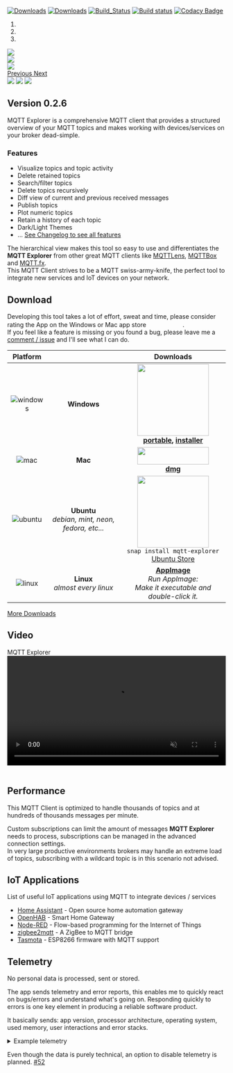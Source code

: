[![Downloads](https://img.shields.io/github/release/thomasnordquist/mqtt-explorer.svg)](https://github.com/thomasnordquist/MQTT-Explorer/releases)
[![Downloads](https://img.shields.io/github/downloads/thomasnordquist/mqtt-explorer/total.svg)](https://github.com/thomasnordquist/MQTT-Explorer/releases)
[![Build_Status](https://travis-ci.org/thomasnordquist/MQTT-Explorer.svg?branch=master)](https://travis-ci.org/thomasnordquist/MQTT-Explorer)
[![Build status](https://ci.appveyor.com/api/projects/status/c35tkm29rm4m5364/branch/master?svg=true)](https://ci.appveyor.com/project/thomasnordquist/mqtt-explorer/branch/master)
[![Codacy Badge](https://api.codacy.com/project/badge/Grade/47b26e03fce543ceac7914214482334a)](https://app.codacy.com/app/thomasnordquist/MQTT-Explorer?utm_source=github.com&utm_medium=referral&utm_content=thomasnordquist/MQTT-Explorer&utm_campaign=Badge_Grade_Dashboard)

<div id="carouselExampleIndicators" class="carousel slide" data-ride="carousel" data-interval="2500">
<ol class="carousel-indicators">
<li data-target="#carouselExampleIndicators" data-slide-to="0" class="active"></li>
<li data-target="#carouselExampleIndicators" data-slide-to="1"></li>
<li data-target="#carouselExampleIndicators" data-slide-to="2"></li>
</ol>
<div class="carousel-inner">
<div class="carousel-item active">
<a href="./img/screen2.png"><img src="./img/screen2_small.png" /></a>
</div>
<div class="carousel-item">
<a href="./img/screen3.png"><img src="./img/screen3_small.png" /></a>
</div>
<div class="carousel-item">
<a href="./img/screen-composite.png"><img src="./img/screen-composite_small.png" /></a>
</div>
</div>
<a class="carousel-control-prev" href="#carouselExampleIndicators" role="button" data-slide="prev">
<span class="carousel-control-prev-icon" aria-hidden="true"></span>
<span class="sr-only">Previous</span>
</a>
<a class="carousel-control-next" href="#carouselExampleIndicators" role="button" data-slide="next">
<span class="carousel-control-next-icon" aria-hidden="true"></span>
<span class="sr-only">Next</span>
</a>
</div>

<span class="slider">
  <a href="./img/screen2.png"><img src="./img/screen2_small.png" /></a>
  <a href="./img/screen3.png"><img src="./img/screen3_small.png" /></a>
  <a href="./img/screen-composite.png"><img src="./img/screen-composite_small.png" /></a>
</span>

## Version 0.2.6

MQTT Explorer is a comprehensive MQTT client that provides a structured overview of your MQTT topics and makes working with devices/services on your broker dead-simple.

### Features

- Visualize topics and topic activity
- Delete retained topics
- Search/filter topics
- Delete topics recursively
- Diff view of current and previous received messages
- Publish topics
- Plot numeric topics
- Retain a history of each topic
- Dark/Light Themes
- ... [See Changelog to see all features](./Changelog)

The hierarchical view makes this tool so easy to use and differentiates the **MQTT Explorer** from other great MQTT clients like [MQTTLens](https://chrome.google.com/webstore/detail/mqttlens/hemojaaeigabkbcookmlgmdigohjobjm), [MQTTBox](http://workswithweb.com/mqttbox.html) and [MQTT.fx](https://mqttfx.jensd.de/).  
This MQTT Client strives to be a MQTT swiss-army-knife, the perfect tool to integrate new services and IoT devices on your network.

## Download

Developing this tool takes a lot of effort, sweat and time, please consider rating the App on the Windows or Mac app store <img src="./res/star.svg" width="16" /><img src="./res/star.svg" width="16" /><img src="./res/star.svg" width="16" /><img src="./res/star.svg" width="16" /><img src="./res/star.svg" width="16" />.  
If you feel like a feature is missing or you found a bug, please leave me a [comment / issue](https://github.com/thomasnordquist/MQTT-Explorer/issues) and I'll see what I can do.

| Platform | | Downloads |
|:----------:|:-------------:|:------:|
| ![windows](https://user-images.githubusercontent.com/7721625/51445407-b4172080-1d04-11e9-8c70-d8413d1d6d8b.png) | **Windows** | <a href="https://www.microsoft.com/store/apps/9PP8SFM082WD?ocid=badge"><img src="https://assets.windowsphone.com/85864462-9c82-451e-9355-a3d5f874397a/English_get-it-from-MS_InvariantCulture_Default.png" width="165" /></a><br />**[portable](https:&#x2F;&#x2F;github.com&#x2F;thomasnordquist&#x2F;MQTT-Explorer&#x2F;releases&#x2F;download&#x2F;v0.2.6&#x2F;MQTT-Explorer-0.2.6.exe), [installer](https:&#x2F;&#x2F;github.com&#x2F;thomasnordquist&#x2F;MQTT-Explorer&#x2F;releases&#x2F;download&#x2F;v0.2.6&#x2F;MQTT-Explorer-Setup-0.2.6.exe)** |
| ![mac](https://user-images.githubusercontent.com/7721625/51445390-921d9e00-1d04-11e9-8339-351469ef20ae.png) | **Mac** | <a href="https://itunes.apple.com/app/apple-store/id1455214828?pt=118225860&ct=mqtt-explorer.com&mt=8"><img src="https://linkmaker.itunes.apple.com/en-us/badge-lrg.svg?releaseDate=2019-03-07T00:00:00Z&kind=desktopapp&bubble=macos_apps" width="165" height="40"/></a><br />**[dmg](https:&#x2F;&#x2F;github.com&#x2F;thomasnordquist&#x2F;MQTT-Explorer&#x2F;releases&#x2F;download&#x2F;v0.2.6&#x2F;MQTT-Explorer-0.2.6.dmg)** |
| ![ubuntu](https://user-images.githubusercontent.com/7721625/51445401-a5306e00-1d04-11e9-9b9b-20e196b82142.png) | **Ubuntu**<br />*debian, mint, neon, fedora, etc...* | <a href="https://snapcraft.io/mqtt-explorer" title="Get it from the Snap Store"><img src="https://snapcraft.io/static/images/badges/en/snap-store-black.svg" width="165" /></a><br />`snap install mqtt-explorer`<br />[Ubuntu Store](snap://mqtt-explorer) |
| ![linux](https://user-images.githubusercontent.com/7721625/51445392-947ff800-1d04-11e9-8c7f-a30efb755651.png) | **Linux**<br />*almost every linux* | **[AppImage](https:&#x2F;&#x2F;github.com&#x2F;thomasnordquist&#x2F;MQTT-Explorer&#x2F;releases&#x2F;download&#x2F;v0.2.6&#x2F;MQTT-Explorer-0.2.6-x86_64.AppImage)**<br />*Run AppImage:<br />Make it executable and double-click it.* |

[More Downloads](https://github.com/thomasnordquist/MQTT-Explorer/releases)

## Video

<div class="osx-frame">
<div class="titlebar">
<div class="buttons">
<div class="close"></div>
<div class="minimize"></div>
<div class="zoom"></div>
</div>
MQTT Explorer
</div>
<div class="content">
<video style="width: 100%" autoplay muted loop>
<source type="video/mp4" src="./video.mp4">
![screencast](https://user-images.githubusercontent.com/7721625/53954172-b7f4db80-40d5-11e9-852c-f8d85e511a00.gif)
</video></div>
</div>
<br>

## Performance

This MQTT Client is optimized to handle thousands of topics and at hundreds of thousands messages per minute.

Custom subscriptions can limit the amount of messages **MQTT Explorer** needs to process, subscriptions can be managed in the advanced connection settings.  
In very large productive environments brokers may handle an extreme load of topics, subscribing with a wildcard topic is in this scenario not advised.

## IoT Applications

List of useful IoT applications using MQTT to integrate devices / services

- [Home Assistant](https://www.home-assistant.io/) - Open source home automation gateway
- [OpenHAB](https://www.openhab.org/) - Smart Home Gateway
- [Node-RED](https://nodered.org/) - Flow-based programming for the Internet of Things
- [zigbee2mqtt](https://github.com/Koenkk/zigbee2mqtt) - A ZigBee to MQTT bridge
- [Tasmota](https://github.com/arendst/Sonoff-Tasmota) - ESP8266 firmware with MQTT support

## Telemetry

No personal data is processed, sent or stored.

The app sends telemetry and error reports, this enables me to quickly react on bugs/errors and understand what's going on. Responding quickly to errors is one key element in producing a reliable software product.

It basically sends: app version, processor architecture, operating system, used memory, user interactions and error stacks.

<details>
<summary>Example telemetry
</summary>

```javascript
{ system: { arch: 'x64', platform: 'darwin' },
  appVersion: '0.0.7',
  events: { HELLO_EVENT: [ 1547714886134 ] },
  now: 1547714886135,
  transactionId: '1767d251-f492-4f2c-aa62-88add3acc26b' }
{ errors:
   [ { time: 1547714887921,
       message: 'He\'s dead Jim!',
       stack:
        'Error: He\'s dead Jim!\n    at ./src/tracking.ts.exports.default (./mqtt-explorer/app/build/bundle.js:142765:11)\n    at new Promise (<anonymous>)\n    at Object../src/tracking.ts (./mqtt-explorer/app/build/bundle.js:142764:1)\n    at __webpack_require__ (./mqtt-explorer/app/build/bundle.js:20:30)\n    at Object../src/index.tsx (./mqtt-explorer/app/build/bundle.js:142618:1)\n    at __webpack_require__ (./mqtt-explorer/app/build/bundle.js:20:30)\n    at ../backend/node_modules/charenc/charenc.js.charenc.utf8.stringToBytes (./mqtt-explorer/app/build/bundle.js:84:18)\n    at ./mqtt-explorer/app/build/bundle.js:87:10' } ],
  now: 1547714887921,
  transactionId: '53bf9aac-e695-40cc-9a81-b1cf3398843d' }
```

</details>

Even though the data is purely technical, an option to disable telemetry is planned. [#52](https://github.com/thomasnordquist/MQTT-Explorer/issues/52)

